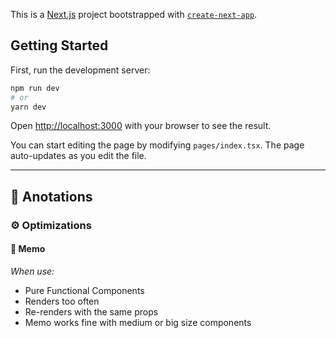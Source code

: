 This is a [Next.js](https://nextjs.org/) project bootstrapped with [`create-next-app`](https://github.com/vercel/next.js/tree/canary/packages/create-next-app).

## Getting Started

First, run the development server:

```bash
npm run dev
# or
yarn dev
```

Open [http://localhost:3000](http://localhost:3000) with your browser to see the result.

You can start editing the page by modifying `pages/index.tsx`. The page auto-updates as you edit the file.

---

## 📝 Anotations

### ⚙️ Optimizations

#### 🍩 Memo

_When use:_

- Pure Functional Components
- Renders too often
- Re-renders with the same props
- Memo works fine with medium or big size components
